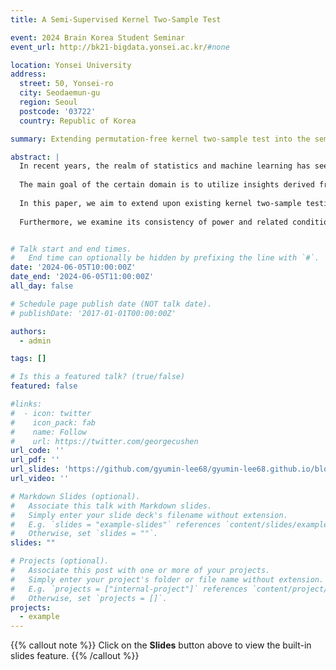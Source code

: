 ```yaml
---
title: A Semi-Supervised Kernel Two-Sample Test

event: 2024 Brain Korea Student Seminar
event_url: http://bk21-bigdata.yonsei.ac.kr/#none

location: Yonsei University
address:
  street: 50, Yonsei-ro
  city: Seodaemun-gu
  region: Seoul
  postcode: '03722'
  country: Republic of Korea

summary: Extending permutation-free kernel two-sample test into the semi-supervised setting with asymptotic properties under the null and alternative hypotheses.

abstract: |
  In recent years, the realm of statistics and machine learning has seen significant advancements in the development of semi-supervised methodologies that leverage both labeled and unlabeled data. One notable area of focus within this method is statistical inference under semi-supervised setting. 
  
  The main goal of the certain domain is to utilize insights derived from unlabeled data in order to improve statistical estimation and hypothesis testing. In particular, our interest lies on two-sample test which evaluate whether two distributions originate from the same underlying population. 
  
  In this paper, we aim to extend upon existing kernel two-sample testing method by introducing a novel testing framework of 'Semi-Supervised Kernel Two-Sample Test'. We propose test statistic making use of both labeled and unlabeled data and prove that our statistic follows Normal distribution asymptotically under certain conditions. 
  
  Furthermore, we examine its consistency of power and related conditions, analyzing the efficiency of our statistic. We provide numerical analysis on different situations of the condition of labeled and unlabeled data.


# Talk start and end times.
#   End time can optionally be hidden by prefixing the line with `#`.
date: '2024-06-05T10:00:00Z'
date_end: '2024-06-05T11:00:00Z'
all_day: false

# Schedule page publish date (NOT talk date).
# publishDate: '2017-01-01T00:00:00Z'

authors:
  - admin

tags: []

# Is this a featured talk? (true/false)
featured: false

#links:
#  - icon: twitter
#    icon_pack: fab
#    name: Follow
#    url: https://twitter.com/georgecushen
url_code: ''
url_pdf: ''
url_slides: 'https://github.com/gyumin-lee68/gyumin-lee68.github.io/blob/main/static/uploads/bk_seminar.pdf'
url_video: ''

# Markdown Slides (optional).
#   Associate this talk with Markdown slides.
#   Simply enter your slide deck's filename without extension.
#   E.g. `slides = "example-slides"` references `content/slides/example-slides.md`.
#   Otherwise, set `slides = ""`.
slides: ""

# Projects (optional).
#   Associate this post with one or more of your projects.
#   Simply enter your project's folder or file name without extension.
#   E.g. `projects = ["internal-project"]` references `content/project/deep-learning/index.md`.
#   Otherwise, set `projects = []`.
projects:
  - example
---
```


{{% callout note %}}
Click on the **Slides** button above to view the built-in slides feature.
{{% /callout %}}
